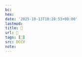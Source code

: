 ```yaml
---
bc:
hex:
date: '2025-10-13T10:28:53+08:00'
lastmod:
title: 􅚵
url: 􅚵
tags: [𪋚]
src: DCCV
note:
---
```

